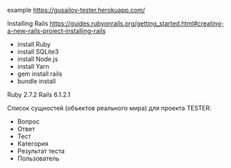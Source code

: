 example 
https://gusailov-tester.herokuapp.com/

Installing Rails
https://guides.rubyonrails.org/getting_started.html#creating-a-new-rails-project-installing-rails

- install Ruby
- install SQLite3
- install Node.js
- install Yarn
- gem install rails
- bundle install

Ruby 2.7.2
Rails 6.1.2.1

Cписок сущностей (объектов реального мира) для проекта TESTER:

- Вопрос
- Ответ
- Тест
- Категория
- Результат теста
- Пользователь
